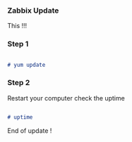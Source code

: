 ### Zabbix Update

This !!!

### Step 1

```markdown

# yum update

```

### Step 2

Restart your computer check the uptime

```markdown

# uptime
```

End of update !

